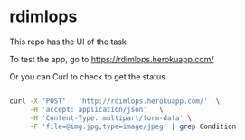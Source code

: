 # rdimlops

This repo has the UI of the task

To test the app, go to https://rdimlops.herokuapp.com/

Or you can Curl to check to get the status 
```bash

curl -X 'POST'   'http://rdimlops.herokuapp.com/'  \
     -H 'accept: application/json'   \
     -H 'Content-Type: multipart/form-data' \
     -F 'file=@img.jpg;type=image/jpeg' | grep Condition

```
